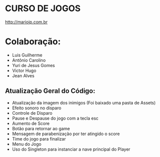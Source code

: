 # CURSO DE JOGOS

http://mariojp.com.br

# Colaboração: 

- Luis Guilherme 
- Antônio Carolino
- Yuri de Jesus Gomes
- Victor Hugo
- Jean Alves

## Atualização Geral do Código:


- Atualização da imagem dos inimigos (Foi baixado uma pasta de Assets)
- Efeito sonoro no disparo 
- Controle de Disparo
- Pause e Despause do jogo com a tecla esc
- Aumento de Score 
- Botão para retornar ao game
- Mensagem de parabenização por ter atingido o score
- Time do jogo para finalizar 
- Menu do Jogo
- Uso do Singleton para instanciar a nave principal do Player

